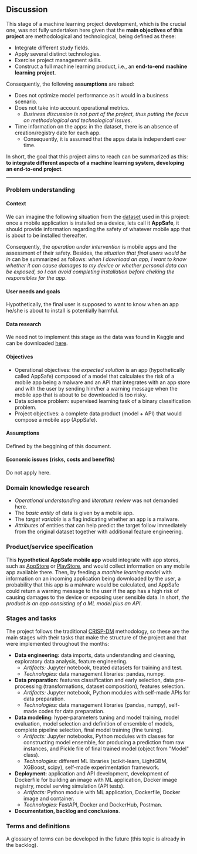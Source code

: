 ## Discussion
This stage of a machine learning project development, which is the crucial one, was not fully undertaken here given that the **main objectives of this project** are methodological and technological, being defined as these:
* Integrate different study fields.
* Apply several distinct technologies.
* Exercise project management skills.
* Construct a full machine learning product, i.e., an **end-to-end machine learning project**.

Consequently, the following **assumptions** are raised:
* Does not optimize model performance as it would in a business scenario.
* Does not take into account operational metrics.
    * *Business discussion is not part of the project, thus putting the focus on methodological and technological issues*.
* Time information on the apps: in the dataset, there is an absence of creation/registry date for each app.
	* Consequently, it is assumed that the apps data is independent over time.

In short, the goal that this project aims to reach can be summarized as this: **to integrate different aspects of a machine learning system, developing an end-to-end project**.

--------------
### Problem understanding

#### Context
We can imagine the following situation from the [dataset](https://www.kaggle.com/datasets/saurabhshahane/android-permission-dataset) used in this project: once a mobile application is installed on a device, lets call it **AppSafe**, it should provide information regarding the safety of whatever mobile app that is about to be installed thereafter.

Consequently, the *operation under intervention* is mobile apps and the assessment of their safety. Besides, the *situation that final users would be in* can be summarized as follows: *when I download an app, I want to know whether it can cause damages to my device or whether personal data can be exposed, so I can avoid completing installation before cheking the responsibles for the app*.

#### User needs and goals
Hypothetically, the final user is supposed to want to know when an app he/she is about to install is potentially harmful.

#### Data research
We need not to implement this stage as the data was found in Kaggle and can be downloaded [here](https://www.kaggle.com/datasets/saurabhshahane/android-permission-dataset).

#### Objectives
* Operational objectives: the *expected solution* is an app (hypothetically called AppSafe) composed of a model that calculates the risk of a mobile app being a malware and an API that integrates with an app store and with the user by sending him/her a warning message when the mobile app that is about to be downloaded is too risky.
* Data science problem: supervised learning task of a binary classification problem.
* Project objectives: a complete data product (model + API) that would compose a mobile app (AppSafe).

#### Assumptions
Defined by the beggining of this document.

#### Economic issues (risks, costs and benefits)
Do not apply here.

### Domain knowledge research
* *Operational understanding* and *literature review* was not demanded here.
* The *basic entity* of data is given by a mobile app.
* The *target variable* is a flag indicating whether an app is a malware.
* *Attributes* of entities that can help predict the target follow immediately from the original dataset together with additional feature engineering.

### Product/service specification
This **hypothetical AppSafe mobile app** would integrate with app stores, such as [AppStore](https://apple.com/app-store/) or [PlayStore](https://play.google.com/store/), and would collect information on any mobile app available there. Then, by feeding a *machine learning model* with information on an incoming application being downloaded by the user, a probability that this app is a malware would be calculated, and AppSafe could return a warning message to the user if the app has a high risk of causing damages to the device or exposing user sensible data. In short, *the product is an app consisting of a ML model plus an API*.

### Stages and tasks
The project follows the traditional [CRISP-DM](https://pt.wikipedia.org/wiki/Cross_Industry_Standard_Process_for_Data_Mining) methodology, so these are the main stages with their tasks that make the structure of the project and that were implemented throughout the months:
* **Data engineering:** data imports, data understanding and cleaning, exploratory data analysis, feature engineering.
    * *Artifacts:* Jupyter notebook, treated datasets for training and test.
    * *Technologies:* data management libraries: pandas, numpy.
* **Data preparation:** features classification and early selection, data pre-processing (transformations, dataset composition), features selection.
    * *Artifacts:* Jupyter notebook, Python modules with self-made APIs for data preparation.
    * *Technologies:* data management libraries (pandas, numpy), self-made codes for data preparation.
* **Data modeling:** hyper-parameters tuning and model training, model evaluation, model selection and definition of ensemble of models, complete pipeline selection, final model training (fine tuning).
    * *Artifacts:* Jupyter notebooks, Python modules with classes for constructing model ensemble, for producing a prediction from raw instances, and Pickle file of final trained model (object from "Model" class).
    * *Technologies:* different ML libraries (scikit-learn, LightGBM, XGBoost, scipy), self-made experimentation framework.
* **Deployment:** application and API development, development of Dockerfile for building an image with ML application, Docker image registry, model serving simulation (API tests).
    * *Artifacts:* Python module with ML application, Dockerfile, Docker image and container.
    * *Technologies:* FastAPI, Docker and DockerHub, Postman.
* **Documentation, backlog and conclusions**.

### Terms and definitions
A glossary of terms can be developed in the future (this topic is already in the backlog).
